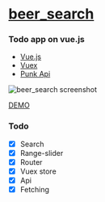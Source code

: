 # [beer_search](https://gboriss.github.io/beer_search/)
### Todo app on vue.js 

* [Vue.js](https://vuejs.org/)
* [Vuex](https://vuex.vuejs.org/)
* [Punk Api](https://punkapi.com/)

![beer_search screenshot](https://i.ibb.co/4gHqy7g/Capture.png)

[DEMO](https://gboriss.github.io/beer_search/)


### Todo
- [x]  Search
- [x]  Range-slider
- [x]  Router
- [x]  Vuex store
- [x]  Api
- [x]  Fetching